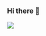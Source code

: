 ### Hi there 👋

<img align="center" src="https://github-readme-stats.vercel.app/api/?username=parkero2&show_icons=true&theme=synthwave">

